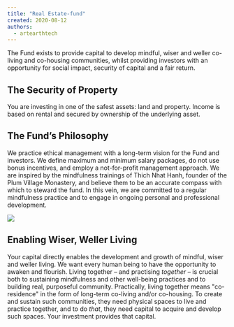 ```yaml
---
title: "Real Estate-fund"
created: 2020-08-12
authors: 
  - artearthtech
---
```


The Fund exists to provide capital to develop mindful, wiser and weller co-living and co-housing communities, whilst providing investors with an opportunity for social impact, security of capital and a fair return.

## The Security of Property

You are investing in one of the safest assets: land and property. Income is based on rental and secured by ownership of the underlying asset. 

## The Fund’s Philosophy 

We practice ethical management with a long-term vision for the Fund and investors. We define maximum and minimum salary packages, do not use bonus incentives, and employ a not-for-profit management approach. We are inspired by the mindfulness trainings of Thich Nhat Hanh, founder of the Plum Village Monastery, and believe them to be an accurate compass with which to steward the fund. In this vein, we are committed to a regular mindfulness practice and to engage in ongoing personal and professional development.

![](assets/images/bergerac-photo-1.jpg)

## Enabling Wiser, Weller Living

Your capital directly enables the development and growth of mindful, wiser and weller living. We want every human being to have the opportunity to awaken and flourish. Living together – and practising _together_ – is crucial both to sustaining mindfulness and other well-being practices and to building real, purposeful community. Practically, living together means "co-residence" in the form of long-term co-living and/or co-housing. To create and sustain such communities, they need physical spaces to live and practice together, and to do _that_, they need capital to acquire and develop such spaces. Your investment provides that capital.
